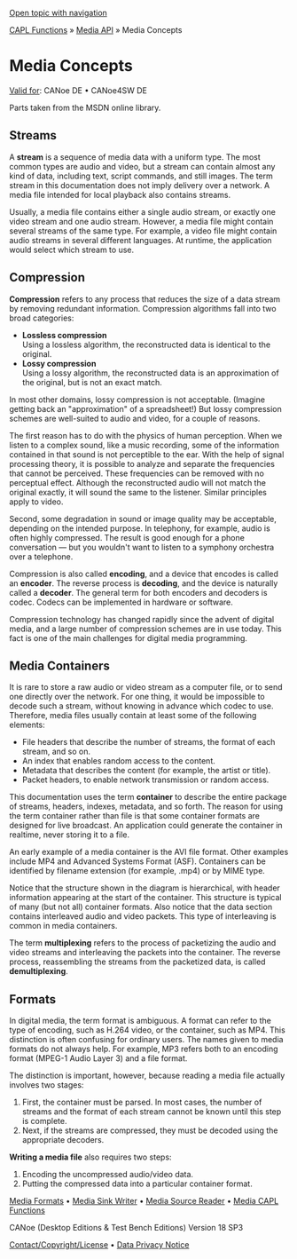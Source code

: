 [Open topic with navigation](../../../../CANoeDEFamily.htm#Topics/CAPLFunctions/Media/CAPLfunctionsMediaConcept.md)

[CAPL Functions](../CAPLfunctions.md) » [Media API](CAPLfunctionsMediaOverview.md) » Media Concepts

# Media Concepts

[Valid for](../../Shared/FeatureAvailability.md):  CANoe DE • CANoe4SW DE

Parts taken from the MSDN online library.

## Streams

A **stream** is a sequence of media data with a uniform type. The most common types are audio and video, but a stream can contain almost any kind of data, including text, script commands, and still images. The term stream in this documentation does not imply delivery over a network. A media file intended for local playback also contains streams.

Usually, a media file contains either a single audio stream, or exactly one video stream and one audio stream. However, a media file might contain several streams of the same type. For example, a video file might contain audio streams in several different languages. At runtime, the application would select which stream to use.

## Compression

**Compression** refers to any process that reduces the size of a data stream by removing redundant information. Compression algorithms fall into two broad categories:

- **Lossless compression**  
  Using a lossless algorithm, the reconstructed data is identical to the original.
- **Lossy compression**  
  Using a lossy algorithm, the reconstructed data is an approximation of the original, but is not an exact match.

In most other domains, lossy compression is not acceptable. (Imagine getting back an "approximation" of a spreadsheet!) But lossy compression schemes are well-suited to audio and video, for a couple of reasons.

The first reason has to do with the physics of human perception. When we listen to a complex sound, like a music recording, some of the information contained in that sound is not perceptible to the ear. With the help of signal processing theory, it is possible to analyze and separate the frequencies that cannot be perceived. These frequencies can be removed with no perceptual effect. Although the reconstructed audio will not match the original exactly, it will sound the same to the listener. Similar principles apply to video.

Second, some degradation in sound or image quality may be acceptable, depending on the intended purpose. In telephony, for example, audio is often highly compressed. The result is good enough for a phone conversation — but you wouldn't want to listen to a symphony orchestra over a telephone.

Compression is also called **encoding**, and a device that encodes is called an **encoder**. The reverse process is **decoding**, and the device is naturally called a **decoder**. The general term for both encoders and decoders is codec. Codecs can be implemented in hardware or software.

Compression technology has changed rapidly since the advent of digital media, and a large number of compression schemes are in use today. This fact is one of the main challenges for digital media programming.

## Media Containers

It is rare to store a raw audio or video stream as a computer file, or to send one directly over the network. For one thing, it would be impossible to decode such a stream, without knowing in advance which codec to use. Therefore, media files usually contain at least some of the following elements:

- File headers that describe the number of streams, the format of each stream, and so on.
- An index that enables random access to the content.
- Metadata that describes the content (for example, the artist or title).
- Packet headers, to enable network transmission or random access.

This documentation uses the term **container** to describe the entire package of streams, headers, indexes, metadata, and so forth. The reason for using the term container rather than file is that some container formats are designed for live broadcast. An application could generate the container in realtime, never storing it to a file.

An early example of a media container is the AVI file format. Other examples include MP4 and Advanced Systems Format (ASF). Containers can be identified by filename extension (for example, .mp4) or by MIME type.

Notice that the structure shown in the diagram is hierarchical, with header information appearing at the start of the container. This structure is typical of many (but not all) container formats. Also notice that the data section contains interleaved audio and video packets. This type of interleaving is common in media containers.

The term **multiplexing** refers to the process of packetizing the audio and video streams and interleaving the packets into the container. The reverse process, reassembling the streams from the packetized data, is called **demultiplexing**.

## Formats

In digital media, the term format is ambiguous. A format can refer to the type of encoding, such as H.264 video, or the container, such as MP4. This distinction is often confusing for ordinary users. The names given to media formats do not always help. For example, MP3 refers both to an encoding format (MPEG-1 Audio Layer 3) and a file format.

The distinction is important, however, because reading a media file actually involves two stages:

1. First, the container must be parsed. In most cases, the number of streams and the format of each stream cannot be known until this step is complete.
2. Next, if the streams are compressed, they must be decoded using the appropriate decoders.

**Writing a media file** also requires two steps:

1. Encoding the uncompressed audio/video data.
2. Putting the compressed data into a particular container format.

[Media Formats](CAPLfunctionsMediaFormats.md) • [Media Sink Writer](CAPLfunctionsMediaSinkWriter.md) • [Media Source Reader](CAPLfunctionsMediaSouceReader.md) • [Media CAPL Functions](CAPLfunctionsMediaOverview.md)

CANoe (Desktop Editions & Test Bench Editions) Version 18 SP3

[Contact/Copyright/License](../../Shared/ContactCopyrightLicense.md) • [Data Privacy Notice](https://www.vector.com/int/en/company/get-info/privacy-policy/)
